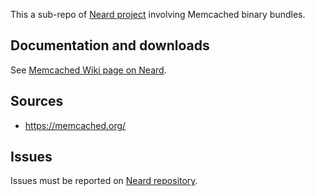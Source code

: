 This a sub-repo of [Neard project](https://github.com/crazy-max/neard) involving Memcached binary bundles.

## Documentation and downloads

See [Memcached Wiki page on Neard](https://github.com/crazy-max/neard/wiki/binMemcached).

## Sources

* https://memcached.org/

## Issues

Issues must be reported on [Neard repository](https://github.com/crazy-max/neard/issues).
